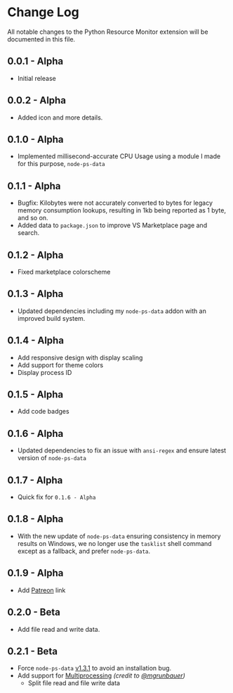 # Change Log

All notable changes to the Python Resource Monitor extension will be documented in this file.

## 0.0.1 - Alpha
- Initial release

## 0.0.2 - Alpha
- Added icon and more details.


## 0.1.0 - Alpha
- Implemented millisecond-accurate CPU Usage using a module I made for this purpose, `node-ps-data`

## 0.1.1 - Alpha
- Bugfix: Kilobytes were not accurately converted to bytes for legacy memory consumption lookups, resulting in 1kb being reported as 1 byte, and so on.
- Added data to `package.json` to improve VS Marketplace page and search.

## 0.1.2 - Alpha
- Fixed marketplace colorscheme

## 0.1.3 - Alpha
- Updated dependencies including my `node-ps-data` addon with an improved build system.

## 0.1.4 - Alpha
- Add responsive design with display scaling
- Add support for theme colors
- Display process ID

## 0.1.5 - Alpha
- Add code badges

## 0.1.6 - Alpha
- Updated dependencies to fix an issue with `ansi-regex` and ensure latest version of `node-ps-data`

## 0.1.7 - Alpha
- Quick fix for `0.1.6 - Alpha`

## 0.1.8 - Alpha
- With the new update of `node-ps-data` ensuring consistency in memory results on Windows, we no longer use the `tasklist` shell command except as a fallback, and prefer `node-ps-data`.

## 0.1.9 - Alpha
- Add [Patreon](https://www.patreon.com/bePatron?u=9073173) link

## 0.2.0 - Beta
- Add file read and write data.

## 0.2.1 - Beta
- Force `node-ps-data` [v1.3.1](https://github.com/2kai2kai2/node-ps-data/releases/tag/v1.3.1) to avoid an installation bug.
- Add support for [Multiprocessing](https://docs.python.org/3/library/multiprocessing.html) _(credit to [@mgrunbauer](https://github.com/2kai2kai2/VSCode-Python-Resource-Monitor/pull/8))_
    - Split file read and file write data
